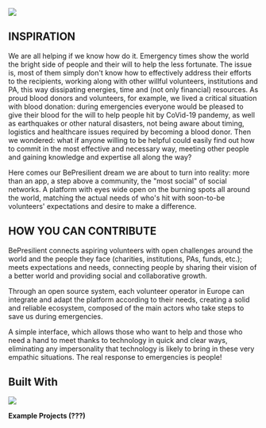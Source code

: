![](https://github.com/loregagliard/bepresilient/tree/master/public/bepresilient-logo.png)

## INSPIRATION

We are all helping if we know how do it. Emergency times show the world the bright side of people and their will to help the less fortunate. The issue is, most of them simply don&#39;t know how to effectively address their efforts to the recipients, working along with other willful volunteers, institutions and PA, this way dissipating energies, time and (not only financial) resources. As proud blood donors and volunteers, for example, we lived a critical situation with blood donation: during emergencies everyone would be pleased to give their blood for the will to help people hit by CoVid-19 pandemy, as well as earthquakes or other natural disasters, not being aware about timing, logistics and healthcare issues required by becoming a blood donor. Then we wondered: what if anyone willing to be helpful could easily find out how to commit in the most effective and necessary way, meeting other people and gaining knowledge and expertise all along the way?

Here comes our BePresilient dream we are about to turn into reality: more than an app, a step above a community, the &quot;most social&quot; of social networks. A platform with eyes wide open on the burning spots all around the world, matching the actual needs of who&#39;s hit with soon-to-be volunteers&#39; expectations and desire to make a difference.

## HOW YOU CAN CONTRIBUTE

BePresilient connects aspiring volunteers with open challenges around the world and the people they face (charities, institutions, PAs, funds, etc.); meets expectations and needs, connecting people by sharing their vision of a better world and providing social and collaborative growth.

Through an open source system, each volunteer operator in Europe can integrate and adapt the platform according to their needs, creating a solid and reliable ecosystem, composed of the main actors who take steps to save us during emergencies.

A simple interface, which allows those who want to help and those who need a hand to meet thanks to technology in quick and clear ways, eliminating any impersonality that technology is likely to bring in these very empathic situations. The real response to emergencies is people!

## Built With

![](https://github.com/loregagliard/bepresilient/tree/master/public/20140716111951!Logo_AVIS.png)

**Example Projects (???)**
